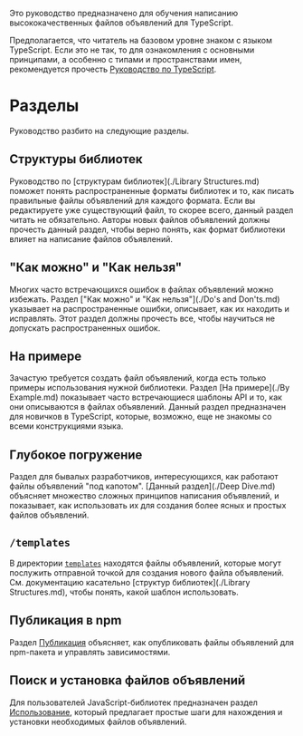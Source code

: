 Это руководство предназначено для обучения написанию высококачественных файлов объявлений для TypeScript.

Предполагается, что читатель на базовом уровне знаком с языком TypeScript.
Если это не так, то для ознакомления с основными принципами, а особенно с типами и пространствами имен, рекомендуется прочесть [Руководство по TypeScript](https://www.typescriptlang.org/docs/handbook/basic-types.html).

# Разделы

Руководство разбито на следующие разделы.

## Структуры библиотек

Руководство по [структурам библиотек](./Library Structures.md) поможет понять распространенные форматы библиотек и то, как писать правильные файлы объявлений для каждого формата.
Если вы редактируете уже существующий файл, то скорее всего, данный раздел читать не обязательно.
Авторы новых файлов объявлений должны прочесть данный раздел, чтобы верно понять, как формат библиотеки влияет на написание файлов объявлений.

## "Как можно" и "Как нельзя"

Многих часто встречающихся ошибок в файлах объявлений можно избежать.
Раздел ["Как можно" и "Как нельзя"](./Do's and Don'ts.md) указывает на распространенные ошибки, описывает, как их находить и исправлять.
Этот раздел должны прочесть все, чтобы научиться не допускать распространенных ошибок.

## На примере

Зачастую требуется создать файл объявлений, когда есть только примеры использования нужной библиотеки.
Раздел [На примере](./By Example.md) показывает часто встречающиеся шаблоны API и то, как они описываются в файлах объявлений.
Данный раздел предназначен для новичков в TypeScript, которые, возможно, еще не знакомы со всеми конструкциями языка.

## Глубокое погружение

Раздел для бывалых разработчиков, интересующихся, как работают файлы объявлений "под капотом". [Данный раздел](./Deep Dive.md) объясняет множество сложных принципов написания объявлений, и показывает, как использовать их для создания более ясных и простых файлов объявлений.

## `/templates`

В директории [`templates`](https://github.com/Microsoft/TypeScript-Handbook-RU/tree/master/pages/declaration%20files/templates) находятся файлы объявлений, которые могут послужить отправной точкой для создания нового файла объявлений.
См. документацию касательно [структур библиотек](./Library Structures.md), чтобы понять, какой шаблон использовать.

## Публикация в npm

Раздел [Публикация](./Publishing.md) объясняет, как опубликовать файлы объявлений для npm-пакета и управлять зависимостями.

## Поиск и установка файлов объявлений

Для пользователей JavaScript-библиотек предназначен раздел [Использование](./Consumption.md), который предлагает простые шаги для нахождения и установки необходимых файлов объявлений.
